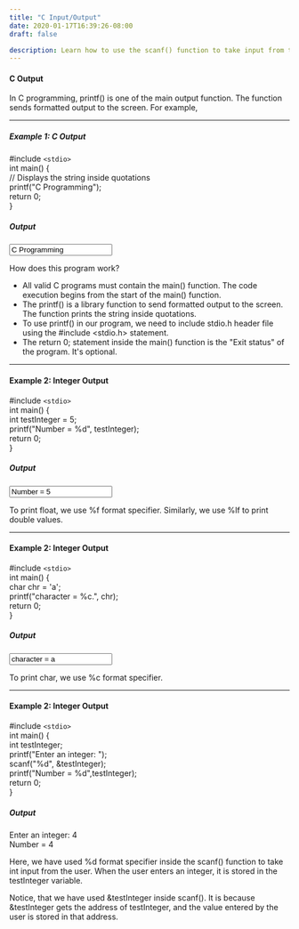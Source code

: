 ```yaml
---
title: "C Input/Output"
date: 2020-01-17T16:39:26-08:00
draft: false

description: Learn how to use the scanf() function to take input from the user and printf() function to display output to the user.
---
```


#### C Output
In C programming, printf() is one of the main output function. The function sends formatted output to the screen. For example,

<div class="py-2"></div>

---

<div class="py-2"></div>

##### Example 1: C Output

<div class="border p-3">
    #include <code>&lt;stdio&gt;</code>  
    <br/>
    int main() {
    <br/>
    // Displays the string inside quotations
    <br/>
    printf("C Programming");
    <br/>
    return 0;
    <br/>
    }
</div>
<div class="py-2"></div>

##### Output

<div class="py-2"></div>
<input value="C Programming" class="w-100 p-2">
<div class="py-2"></div>

How does this program work?

- All valid C programs must contain the main() function. The code execution begins from the start of the main() function.
- The printf() is a library function to send formatted output to the screen. The function prints the string inside quotations.
- To use printf() in our program, we need to include stdio.h header file using the #include <stdio.h> statement.
- The return 0; statement inside the main() function is the "Exit status" of the program. It's optional.

<div class="py-2"></div>

---

<div class="py-2"></div>

#### Example 2: Integer Output

<div class="border p-3">
    #include <code>&lt;stdio&gt;</code>  
    <br/>
    int main() {
    <br/>
    int testInteger = 5;
    <br/>
    printf("Number = %d", testInteger);
    <br/>
    return 0;
    <br/>
    }
</div>
<div class="py-2"></div>

##### Output

<div class="py-2"></div>
<input value="Number = 5" class="w-100 p-2">
<div class="py-2"></div>

To print float, we use %f format specifier. Similarly, we use %lf to print double values.

<div class="py-2"></div>

---

<div class="py-2"></div>

#### Example 2: Integer Output

<div class="border p-3">
    #include <code>&lt;stdio&gt;</code>  
    <br/>
    int main() {
    <br/>
    char chr = 'a';
    <br/>
    printf("character = %c.", chr);  
    <br/>
    return 0;
    <br/>
    }
</div>
<div class="py-2"></div>

##### Output

<div class="py-2"></div>
<input value="character = a
" class="w-100 p-2">
<div class="py-2"></div>

To print char, we use %c format specifier.

<div class="py-2"></div>

---

<div class="py-2"></div>

#### Example 2: Integer Output

<div class="border p-3">
    #include <code>&lt;stdio&gt;</code>  
    <br/>
    int main() {
    <br/>
    int testInteger;
    <br/>
    printf("Enter an integer: ");
    <br/>
    scanf("%d", &testInteger);  
    <br/>
    printf("Number = %d",testInteger); 
    <br/>
    return 0;
    <br/>
    }
</div>
<div class="py-2"></div>

##### Output

<div class="border p-3">
    Enter an integer: 4
    <br/>
    Number = 4
    <br/>
</div>
<div class="py-2"></div>

Here, we have used %d format specifier inside the scanf() function to take int input from the user. When the user enters an integer, it is stored in the testInteger variable.

Notice, that we have used &testInteger inside scanf(). It is because &testInteger gets the address of testInteger, and the value entered by the user is stored in that address.
